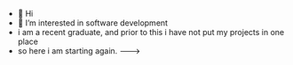 
- 👋 Hi
- 👀 I’m interested in software development 
- i am a recent graduate, and prior to this i have not put my projects in one place 
- so here i am starting again.
--->
